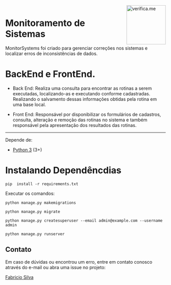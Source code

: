 <img src="https://cdn.jsdelivr.net/gh/verifiqueme/web@master/src/assets/icon.png" width="123px" alt="verifica.me" align="right">

# Monitoramento de Sistemas
MonitorSystems foi criado para gerenciar correções nos sistemas e localizar erros de inconsistências de dados.

BackEnd e FrontEnd.
=====
* Back End: Realiza uma consulta para encontrar as rotinas a serem executadas, localizando-as e executando conforme cadastradas. Realizando o salvamento dessas informações obtidas pela rotina em uma base local. 

* Front End: Responsável por disponibilizar os formulários de cadastros, consulta, alteração e remoção das rotinas no sistema e também responsável pela apresentação dos resultados das rotinas.

***
Depende de:
* [Python 3](https://www.python.org/downloads/) (3+)

Instalando Dependêncdias
=====
```
pip  install -r requirements.txt
```
Executar os comandos:
```
python manage.py makemigrations

python manage.py migrate

python manage.py createsuperuser --email admin@example.com --username admin

python manage.py runserver
```
## Contato
Em caso de dúvidas ou encontrou um erro, entre em contato conosco através do e-mail ou abra uma issue no projeto:

[Fabricio Silva](mailto:fabricioadenir@gmail.com)
